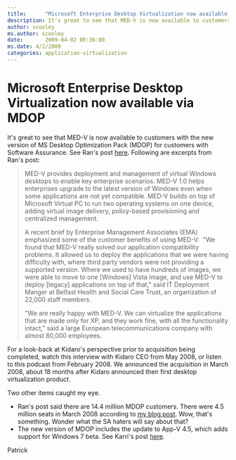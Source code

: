 ```yaml
---
title:      "Microsoft Enterprise Desktop Virtualization now available via MDOP"
description: It's great to see that MED-V is now available to customers with the new version of MS Desktop Optimization Pack (MDOP) for customers with Software Assurance.
author: scooley
ms.author: scooley
date:       2009-04-02 00:36:00
ms.date: 4/2/2009
categories: application-virtualization
---
```

# Microsoft Enterprise Desktop Virtualization now available via MDOP

It's great to see that MED-V is now available to customers with the new version of MS Desktop Optimization Pack (MDOP) for customers with Software Assurance. See Ran's post [here](https://blogs.technet.com/mdop/ "MDOP team blog"). Following are excerpts from Ran's post: 

> MED-V provides deployment and management of virtual Windows desktops to enable key enterprise scenarios. MED-V 1.0 helps enterprises upgrade to the latest version of Windows even when some applications are not yet compatible. MED-V builds on top of Microsoft Virtual PC to run two operating systems on one device, adding virtual image delivery, policy-based provisioning and centralized management.
> 
> A recent brief by Enterprise Management Associates (EMA) emphasized some of the customer benefits of using MED-V:  "We found that MED-V really solved our application compatibility problems. It allowed us to deploy the applications that we were having difficulty with, where third party vendors were not providing a supported version. Where we used to have hundreds of images, we were able to move to one [Windows] Vista image, and use MED-V to deploy [legacy] applications on top of that," said IT Deployment Manger at Belfast Health and Social Care Trust, an organization of 22,000 staff members.
> 
> "We are really happy with MED-V. We can virtualize the applications that are made only for XP, and they work fine, with all the functionality intact," said a large European telecommunications company with almost 80,000 employees.

For a look-back at Kidaro's perspective prior to acquisition being completed, watch this interview with Kidaro CEO from May 2008, or listen to this podcast from February 2008. We announced the acquisition in March 2008, about 18 months after Kidaro announced their first desktop virtualization product. 

Two other items caught my eye. 

  * Ran's post said there are 14.4 million MDOP customers. There were 4.5 million seats in March 2008 according to [my blog post](https://blogs.technet.com/virtualization/archive/2008/03/12/Kidaro-to-be-added-to-Microsoft_2700_s-desktop-virtualization-products.aspx "March 2008 blog post"). Wow, that's something. Wonder what the SA haters will say about that?
  * The new version of MDOP includes the update to App-V 4.5, which adds support for Windows 7 beta. See Karri's post [here](/archive/blogs/mdop/get-your-applications-virtualized-on-windows-7-beta-with-microsoft-app-v "MDOP blog from Feb 2009").



Patrick
